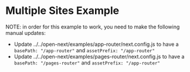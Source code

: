 # Multiple Sites Example

NOTE: in order for this example to work, you need to make the following manual updates:
  - Update ../../open-next/examples/app-router/next.config.js to have a `basePath: "/app-router"` and `assetPrefix: "/app-router"`
  - Update ../../open-next/examples/pages-router/next.config.js to have a `basePath: "/pages-router"` and `assetPrefix: "/app-router"`